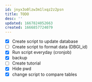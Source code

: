 ```yaml
---
id: jnyx3o0lzw3m1lxqz2z2psn
title: TODO
desc: ''
updated: 1667824052663
created: 1666857724079
---
```


- [x] Create script to update database
- [ ] Create script to format data (DBGI_id)
- [x] Run script everyday (cronjob)
- [x] backup
- [ ] Create tutorial
- [x] Hide pwd
- [x] change script to compare tables
